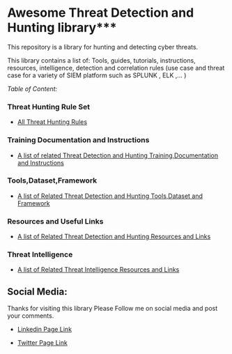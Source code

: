 # Awesome Threat Detection and Hunting library***


This repository is a library for hunting and detecting cyber threats.

This library contains a list of:
Tools, guides, tutorials, instructions, resources, intelligence, detection and correlation rules (use case and threat case for a variety of SIEM  platform such as  SPLUNK , ELK ,... )

*Table of Content:*

### Threat Hunting Rule Set
- [All Threat Hunting Rules](https://threat-hunting.github.io/awesome_Threat-Hunting/Threat%20Hunting%20Rule%20Set)

### Training Documentation and Instructions
- [A list of related Threat Detection and Hunting Training,Documentation and Instructions](https://threat-hunting.github.io/awesome_Threat-Hunting/Training%20Documentation%20and%20Instructions/)

### Tools,Dataset,Framework
- [A list of Related Threat Detection and Hunting Tools,Dataset and Framework ](https://threat-hunting.github.io/awesome_Threat-Hunting/Tools%2CDataset%2CFramework)

### Resources and Useful Links
- [A list of Related Threat Detection and Hunting Resources and Links](https://threat-hunting.github.io/awesome_Threat-Hunting/Resources%20and%20Useful%20Links)

### Threat Intelligence

- [A list of Related Threat Intelligence Resources and Links](https://threat-hunting.github.io/awesome_Threat-Hunting/Threat%20Intelligence)



## Social Media:
Thanks for visiting this library
Please Follow me on social media and post your comments.

- [Linkedin Page Link](https://www.linkedin.com/company/threathunting)

- [Twitter Page Link](https://www.twitter.com/threathunting_)



